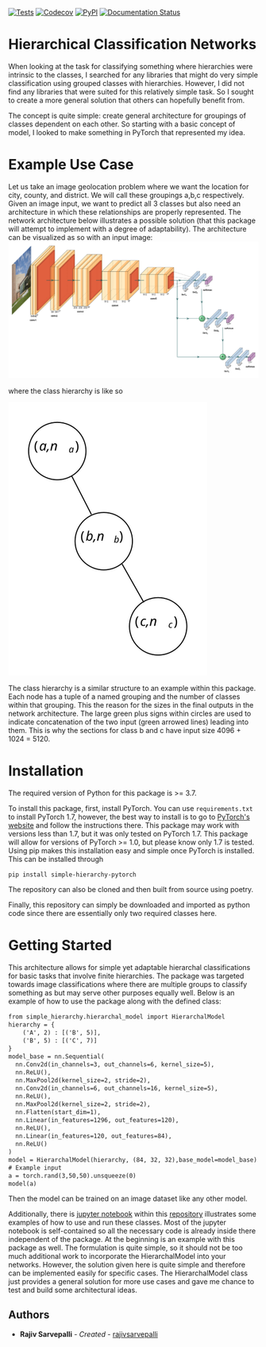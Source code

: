 [![Tests](https://github.com/rajivsarvepalli/SimpleHierarchy/workflows/Tests/badge.svg)](https://github.com/rajivsarvepalli/SimpleHierarchy/actions?workflow=Tests)
[![Codecov](https://codecov.io/gh/rajivsarvepalli/SimpleHierarchy/branch/master/graph/badge.svg)](https://codecov.io/gh/rajivsarvepalli/SimpleHierarchy)
[![PyPI](https://img.shields.io/pypi/v/simple-hierarchy.svg)](https://pypi.org/project/simple-hierarchy/)
[![Documentation Status](https://readthedocs.org/projects/simplehierarchy/badge/?version=latest)](https://simplehierarchy.readthedocs.io/en/latest/?badge=latest)

# Hierarchical Classification Networks
When looking at the task for classifying something where hierarchies were intrinsic to the classes, I searched for any libraries that might do very simple classification using grouped classes with hierarchies. However, I did not find any libraries that were suited for this relatively simple task. So I sought to create a more general solution that others can hopefully benefit from.


The concept is quite simple: create general architecture for groupings of classes dependent on each other. So starting with a basic concept of model, I looked to make something in PyTorch that represented my idea.

# Example Use Case
Let us take an image geolocation problem where we want the location for city, county, and district. We will call these groupings a,b,c respectively. Given an image input, we want to predict all 3 classes but also need an architecture in which these relationships are properly represented. The network architecture below illustrates a possible solution (that this package will attempt to implement with a degree of adaptability).
The architecture can be visualized as so with an input image:
![Network Architecture](https://raw.githubusercontent.com/rajivsarvepalli/SimpleHierarchy/master/images/network.svg)

 where the class hierarchy is like so

![Class Heirarchy](https://raw.githubusercontent.com/rajivsarvepalli/SimpleHierarchy/master/images/tree.svg)

The class hierarchy is a similar structure to an example within this package. Each node has a tuple of a named grouping and the number of classes within that grouping. This the reason for the sizes in the final outputs in the network architecture. The large green plus signs within circles are used to indicate concatenation of the two input (green arrowed lines) leading into them. This is why the sections for class b and c have input size 4096 + 1024 = 5120.
# Installation
The required version of Python for this package is >= 3.7.

To install this package, first, install PyTorch. You can use `requirements.txt` to install PyTorch 1.7, however, the best way to install is to go to [PyTorch's website](https://pytorch.org/get-started/locally/) and follow the instructions there. This package may work with versions less than 1.7, but it was only tested on PyTorch 1.7. This package will allow for versions of PyTorch >= 1.0, but please know only 1.7 is tested.
Using pip makes this installation easy and simple once PyTorch is installed. This can be installed through
```
pip install simple-hierarchy-pytorch
```
The repository can also be cloned and then built from source using poetry.

Finally, this repository can simply be downloaded and imported as python code since there are essentially only two required classes here.
# Getting Started
This architecture allows for simple yet adaptable hierarchal classifications for basic tasks that involve finite hierarchies. The package was targeted towards image classifications where there are multiple groups to classify something as but may serve other purposes equally well. Below is an example of how to use the package along with the defined class:
```
from simple_hierarchy.hierarchal_model import HierarchalModel
hierarchy = {
    ('A', 2) : [('B', 5)],
    ('B', 5) : [('C', 7)]
}
model_base = nn.Sequential(
  nn.Conv2d(in_channels=3, out_channels=6, kernel_size=5),
  nn.ReLU(),
  nn.MaxPool2d(kernel_size=2, stride=2),
  nn.Conv2d(in_channels=6, out_channels=16, kernel_size=5),
  nn.ReLU(),
  nn.MaxPool2d(kernel_size=2, stride=2),
  nn.Flatten(start_dim=1),
  nn.Linear(in_features=1296, out_features=120),
  nn.ReLU(),
  nn.Linear(in_features=120, out_features=84),
  nn.ReLU()
)
model = HierarchalModel(hierarchy, (84, 32, 32),base_model=model_base)
# Example input
a = torch.rand(3,50,50).unsqueeze(0)
model(a)
```
Then the model can be trained on an image dataset like any other model.

Additionally, there is [jupyter notebook](https://github.com/rajivsarvepalli/SimpleHierarchy/blob/master/src/simple_hierarchy/examples/sample.ipynb) within this [repository](https://github.com/rajivsarvepalli/SimpleHierarchy) illustrates some examples of how to use and run these classes. Most of the jupyter notebook is self-contained so all the necessary code is already inside there independent of the package. At the beginning is an example with this package as well.
The formulation is quite simple, so it should not be too much additional work to incorporate the HierarchalModel into your networks.
However, the solution given here is quite simple and therefore can be implemented easily for specific cases. The HierarchalModel class just provides a general solution for more use cases and gave me chance to test and build some architectural ideas.
## Authors

* **Rajiv Sarvepalli** - *Created* - [rajivsarvepalli](https://github.com/rajivsarvepalli)
